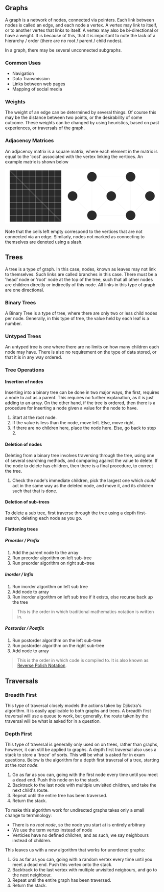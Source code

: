 ## Graphs
A graph is a network of nodes, connected via pointers. Each link between nodes is called an edge, and each node a vertex. A vertex may link to itself, or to another vertex that links to itself. A vertex may also be bi-directional or have a weight. It is because of this, that it is important to note the lack of a hierarchy / order (there are no root / parent / child nodes).

In a graph, there may be several unconnected subgraphs.

### Common Uses
- Navigation
- Data Transmission
- Links between web pages
- Mapping of social media

### Weights
The weight of an edge can be determined by several things. Of course this may be the distance between two points, or the desirability of some outcome. These weights can be changed by using heuristics, based on past experiences, or traversals of the graph.

### Adjacency Matrices
An adjacency matrix is a square matrix, where each element in the matrix is equal to the 'cost' associated with the vertex linking the vertices. An example matrix is shown below

![Ajacency Matrix](./Images/Graphs/Ajacency-Matrix.svg)

Note that the cells left empty correspond to the vertices that are not connected via an edge. Similarly, nodes not marked as connecting to themselves are denoted using a slash.

## Trees
A tree is a type of graph. In this case, nodes, known as leaves may not link to themselves. Such links are called branches in this case. There must be a 'head' node or 'root' node at the top of the tree, such that all other nodes are children directly or indirectly of this node. All links in this type of graph are one directional.

### Binary Trees
A Binary Tree is a type of tree, where there are only two or less child nodes per node. 
Generally, in this type of tree, the value held by each leaf is a number.

### Untyped Trees
An untyped tree is one where there are no limits on how many children each node may have. There is also no requirement on the type of data stored, or that it is in any way ordered.

### Tree Operations
#### Insertion of nodes
Inserting into a binary tree can be done in two major ways, the first, requires a node to act as a parent. This requires no further explanation, as it is just adding to an array. On the other hand, if the tree is ordered, then there is a procedure for inserting a node given a value for the node to have.
1. Start at the root node.
2. If the value is less than the node, move left. Else, move right.
3. If there are no children here, place the node here. Else, go back to step 2.

#### Deletion of nodes
Deleting from a binary tree involves traversing through the tree, using one of several searching methods, and comparing against the value to delete. If the node to delete has children, then there is a final procedure, to correct the tree.
1. Check the node's immediate children, pick the largest one which *could* act in the same way as the deleted node, and move it, and its children such that that is done.

#### Deletion of sub-trees
To delete a sub tree, first traverse through the tree using a depth first-search, deleting each node as you go.

#### Flattening trees
##### Preorder / Prefix
1. Add the parent node to the array
2. Run preorder algorithm on left sub-tree
3. Run preorder algorithm on right sub-tree 

##### Inorder / Infix
1. Run inorder algorithm on left sub tree
2. Add node to array
3. Run inorder algorithm on left sub tree if it exists, else recurse back up the tree

> This is the order in which traditional mathematics notation is written in.

##### Postorder / Postfix
1. Run postorder algorithm on the left sub-tree
2. Run postorder algorithm on the right sub-tree
3. Add node to array

> This is the order in which code is compiled to. It is also known as [Reverse Polish Notation](./The_Compilation_Toolchain.md).

## Traversals
### Breadth First
This type of traversal closely models the actions taken by Djikstra's algorithm. It is easily applicable to both graphs and trees. A breadth first traversal will use a queue to work, but generally, the route taken by the traversal will be what is asked for in a question.

### Depth First
This type of traversal is generally only used on on trees, rather than graphs, however, it can still be applied to graphs. A depth first traversal also uses a stack to store a '*trace*' of sorts. This will be what is asked for in exam questions. Below is the algorithm for a depth first traversal of a tree, starting at the *root node*:

1. Go as far as you can, going with the first node every time until you meet a dead end. Push this node on to the stack.
2. Backtrack to the last node with multiple unvisited children, and take the next child's route.
3. Repeat until the entire tree has been traversed.
4. Return the stack.

To make this algorithm work for undirected graphs takes only a small change to terminology: 
- There is no *root node*, so the node you start at is entirely arbitrary
- We use the term vertex instead of node
- Verticies have no defined children, and as such, we say neighbours instead of children.

This leaves us with a new algorithm that works for unordered graphs:

1. Go as far as you can, going with a random vertex every time until you meet a dead end. Push this vertex onto the stack.
2. Backtrack to the last vertex with multiple unvisited neigbours, and go to the next neighbour. 
3. Repeat until the entire graph has been traversed.
4. Return the stack.
